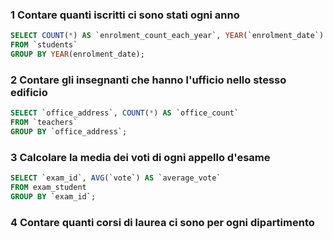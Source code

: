 ### 1 Contare quanti iscritti ci sono stati ogni anno

```SQL
SELECT COUNT(*) AS `enrolment_count_each_year`, YEAR(`enrolment_date`) AS `enrolment_year`
FROM `students`
GROUP BY YEAR(enrolment_date);
```

### 2 Contare gli insegnanti che hanno l'ufficio nello stesso edificio

```SQL
SELECT `office_address`, COUNT(*) AS `office_count` 
FROM `teachers` 
GROUP BY `office_address`;
```

### 3 Calcolare la media dei voti di ogni appello d'esame

```SQL
SELECT `exam_id`, AVG(`vote`) AS `average_vote`
FROM exam_student
GROUP BY `exam_id`;
```
### 4 Contare quanti corsi di laurea ci sono per ogni dipartimento